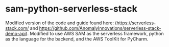 # sam-python-serverless-stack
Modified version of the code and guide found here: (https://serverless-stack.com/ and https://github.com/AnomalyInnovations/serverless-stack-demo-api). Modified to use AWS SAM as the serverless framework, python as the language for the backend, and the AWS ToolKit for PyCharm.
